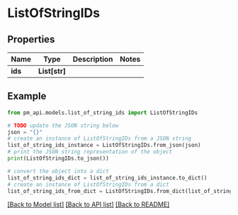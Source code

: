 # ListOfStringIDs


## Properties

Name | Type | Description | Notes
------------ | ------------- | ------------- | -------------
**ids** | **List[str]** |  | 

## Example

```python
from pm_api.models.list_of_string_ids import ListOfStringIDs

# TODO update the JSON string below
json = "{}"
# create an instance of ListOfStringIDs from a JSON string
list_of_string_ids_instance = ListOfStringIDs.from_json(json)
# print the JSON string representation of the object
print(ListOfStringIDs.to_json())

# convert the object into a dict
list_of_string_ids_dict = list_of_string_ids_instance.to_dict()
# create an instance of ListOfStringIDs from a dict
list_of_string_ids_from_dict = ListOfStringIDs.from_dict(list_of_string_ids_dict)
```
[[Back to Model list]](../README.md#documentation-for-models) [[Back to API list]](../README.md#documentation-for-api-endpoints) [[Back to README]](../README.md)


